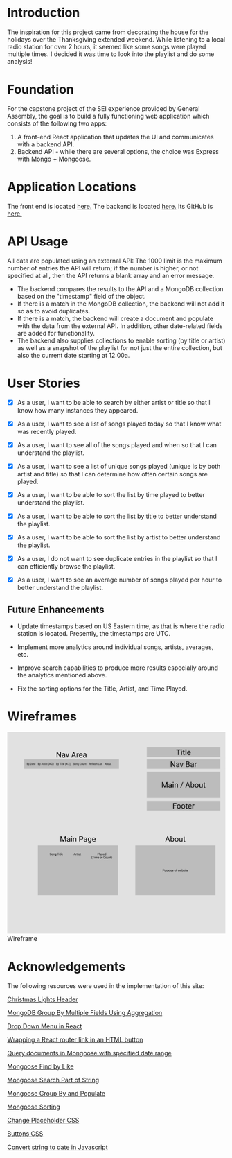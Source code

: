 # Introduction
The inspiration for this project came from decorating the house for the holidays over the Thanksgiving extended weekend.  While listening to a local radio station for over 2 hours, it seemed like some songs were played multiple times.  I decided it was time to look into the playlist and do some analysis!

# Foundation

For the capstone project of the SEI experience provided by General Assembly, the goal is to build a fully functioning web application which consists of the following two apps:

1. A front-end React application that updates the UI and communicates with a backend API.
2. Backend API - while there are several options, the choice was Express with Mongo + Mongoose.

# Application Locations
The front end is located <a href="https://project4-cram.herokuapp.com/">here.</a>
The backend is located <a href="https://johnm-project4-cram.herokuapp.com/">here.</a>  Its GitHub is <a href="https://github.com/jmieszko/project4-backend">here.</a>

# API Usage
All data are populated using an external API: <a href="https://nowplaying.bbgi.com/WMGQFM/list?limit=1000"></a>
The 1000 limit is the maximum number of entries the API will return; if the number is higher, or not specified at all, then the API returns a blank array and an error message.  
* The backend compares the results to the API and a MongoDB collection based on the "timestamp" field of the object.
* If there is a match in the MongoDB collection, the backend will not add it so as to avoid duplicates.
* If there is a match, the backend will create a document and populate with the data from the external API.  In addition, other date-related fields are added for functionality.
* The backend also supplies collections to enable sorting (by title or artist) as well as a snapshot of the playlist for not just the entire collection, but also the current date starting at 12:00a.


# User Stories

- [x] As a user, I want to be able to search by either artist or title so that I know how many instances they appeared. 

- [x] As a user, I want to see a list of songs played today so that I know what was recently played.

- [x] As a user, I want to see all of the songs played and when so that I can understand the playlist.

- [x] As a user, I want to see a list of unique songs played (unique is by both artist and title) so that I can determine how often certain songs are played.

- [x] As a user, I want to be able to sort the list by time played to better understand the playlist.

- [x] As a user, I want to be able to sort the list by title to better understand the playlist.

- [x] As a user, I want to be able to sort the list by artist to better understand the playlist.

- [x] As a user, I do not want to see duplicate entries in the playlist so that I can efficiently browse the playlist.

- [x] As a user, I want to see an average number of songs played per hour to better understand the playlist.

## Future Enhancements

- Update timestamps based on US Eastern time, as that is where the radio station is located.  Presently, the timestamps are UTC.

- Implement more analytics around individual songs, artists, averages, etc.

- Improve search capabilities to produce more results especially around the analytics mentioned above.

- Fix the sorting options for the Title, Artist, and Time Played.


# Wireframes

<img src="/wireframe.png" />
Wireframe 

# Acknowledgements
<p>The following resources were used in the implementation of this site:</p>
 <a href="https://codepen.io/tobyj/pen/QjvEex">Christmas Lights Header</a>

<a href="https://kb.objectrocket.com/mongo-db/mongodb-group-by-multiple-fields-using-aggregation-function-464">MongoDB Group By Multiple Fields Using Aggregation</a>

<a href="https://stackoverflow.com/questions/29108779/how-to-get-selected-value-of-a-dropdown-menu-in-reactjs">Drop Down Menu in React</a>
 
 <a href="https://stackoverflow.com/questions/42463263/wrapping-a-react-router-link-in-an-html-button">Wrapping a React router link in an HTML button</a>

<a href="https://dev.to/itz_giddy/how-to-query-documents-in-mongodb-that-fall-within-a-specified-date-range-using-mongoose-and-node-524a">Query documents in Mongoose with specified date range</a>

<a href="https://stackoverflow.com/questions/9824010/mongoose-js-find-user-by-username-like-value">Mongoose Find by Like</a>

<a href="https://stackoverflow.com/questions/26814456/how-to-get-all-the-values-that-contains-part-of-a-string-using-mongoose-find/26814550">Mongoose Search Part of String</a>

<a href="https://stackoverflow.com/questions/25231022/mongoose-how-to-group-by-and-populate">Mongoose Group By and Populate</a>

<a href="https://medium.com/@jeanjacquesbagui/in-mongoose-sort-by-date-node-js-4dfcba254110">Mongoose Sorting</a>

<a href="https://www.w3schools.com/howto/howto_css_placeholder.asp">Change Placeholder CSS</a>

<a href="https://www.w3schools.com/css/css3_buttons.asp">Buttons CSS</a>

<a href="https://stackoverflow.com/questions/5619202/converting-a-string-to-a-date-in-javascript">Convert string to date in Javascript</a>

